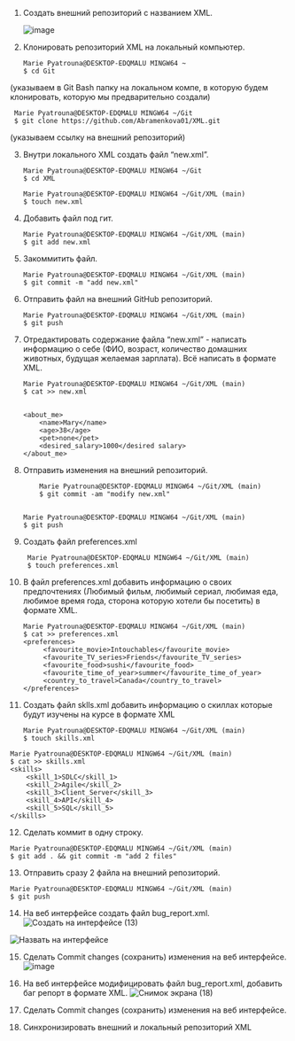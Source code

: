  1. Создать внешний репозиторий c названием XML.

       ![image](https://github.com/Abramenkova01/XML/assets/117236113/ff4a618c-630a-4edd-aa54-e62b348c5938)


 2. Клонировать репозиторий XML на локальный компьютер.

        Marie Pyatrouna@DESKTOP-EDQMALU MINGW64 ~                     
        $ cd Git                                   
(указываем в Git Bash папку на локальном компе, в которую будем клонировать, которую мы предварительно создали)

     Marie Pyatrouna@DESKTOP-EDQMALU MINGW64 ~/Git
     $ git clone https://github.com/Abramenkova01/XML.git 

(указываем ссылку на внешний репозиторий)

  
 3. Внутри локального XML создать файл “new.xml”.

        Marie Pyatrouna@DESKTOP-EDQMALU MINGW64 ~/Git
        $ cd XML

        Marie Pyatrouna@DESKTOP-EDQMALU MINGW64 ~/Git/XML (main)
        $ touch new.xml
 

 4. Добавить файл под гит.

        Marie Pyatrouna@DESKTOP-EDQMALU MINGW64 ~/Git/XML (main)
        $ git add new.xml


 5. Закоммитить файл.

        Marie Pyatrouna@DESKTOP-EDQMALU MINGW64 ~/Git/XML (main)
        $ git commit -m "add new.xml"        
 

 6. Отправить файл на внешний GitHub репозиторий.
  
        Marie Pyatrouna@DESKTOP-EDQMALU MINGW64 ~/Git/XML (main)
        $ git push


 7. Отредактировать содержание файла “new.xml” - написать информацию о себе (ФИО, возраст, количество домашних животных, будущая желаемая зарплата). Всё написать в формате XML.

        Marie Pyatrouna@DESKTOP-EDQMALU MINGW64 ~/Git/XML (main)
        $ cat >> new.xml


        <about_me>       
            <name>Mary</name>           
            <age>38</age>          
            <pet>none</pet>       
            <desired_salary>1000</desired salary>
        </about_me>


 8. Отправить изменения на внешний репозиторий.

            Marie Pyatrouna@DESKTOP-EDQMALU MINGW64 ~/Git/XML (main)
            $ git commit -am "modify new.xml"


        Marie Pyatrouna@DESKTOP-EDQMALU MINGW64 ~/Git/XML (main)
        $ git push

9. Создать файл preferences.xml

        Marie Pyatrouna@DESKTOP-EDQMALU MINGW64 ~/Git/XML (main)
        $ touch preferences.xml

10. В файл preferences.xml добавить информацию о своих предпочтениях (Любимый фильм, любимый сериал, любимая еда, любимое время года, сторона которую хотели бы посетить) в формате XML.

        Marie Pyatrouna@DESKTOP-EDQMALU MINGW64 ~/Git/XML (main)
        $ cat >> preferences.xml
        <preferences>
             <favourite_movie>Intouchables</favourite_movie>
             <favourite_TV_series>Friends</favourite_TV_series>
             <favourite_food>sushi</favourite_food>
             <favourite_time_of_year>summer</favourite_time_of_year>
             <country_to_travel>Canada</country_to_travel>
        </preferences>

 
 11. Создать файл sklls.xml добавить информацию о скиллах которые будут изучены на курсе в формате XML

         Marie Pyatrouna@DESKTOP-EDQMALU MINGW64 ~/Git/XML (main)
         $ touch skills.xml

    Marie Pyatrouna@DESKTOP-EDQMALU MINGW64 ~/Git/XML (main)
    $ cat >> skills.xml
    <skills>
        <skill_1>SDLC</skill_1>
        <skill_2>Agile</skill_2>
        <skill_3>Client_Server</skill_3>
        <skill_4>API</skill_4>
        <skill_5>SQL</skill_5>
    </skills>

 
 12. Сделать коммит в одну строку.

    Marie Pyatrouna@DESKTOP-EDQMALU MINGW64 ~/Git/XML (main)
    $ git add . && git commit -m "add 2 files"


 13. Отправить сразу 2 файла на внешний репозиторий.

    Marie Pyatrouna@DESKTOP-EDQMALU MINGW64 ~/Git/XML (main)
    $ git push

 
 14. На веб интерфейсе создать файл bug_report.xml.
![Создать на интерфейсе (13)](https://github.com/Abramenkova01/XML/assets/117236113/f3158597-c3ed-43d4-910f-b9defc328024)


 
![Назвать на интерфейсе](https://github.com/Abramenkova01/XML/assets/117236113/a2842eef-2eda-4670-9f28-1e767ad355e3)


15. Сделать Commit changes (сохранить) изменения на веб интерфейсе.
![image](https://github.com/Abramenkova01/XML/assets/117236113/7c8e3039-d9a4-441c-becd-8e79a53c0a95)



16. На веб интерфейсе модифицировать файл bug_report.xml, добавить баг репорт в формате XML.
![Снимок экрана (18)](https://github.com/Abramenkova01/XML/assets/117236113/2d19ce4f-fa91-4f10-aef5-744ecb350276)
    
          

 38. Сделать Commit changes (сохранить) изменения на веб интерфейсе.
 39. Синхронизировать внешний и локальный репозиторий XML

